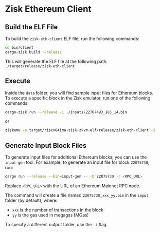 # Zisk Ethereum Client

## Build the ELF File

To build the `zisk-eth-client` ELF file, run the following commands:

```bash
cd bin/client
cargo-zisk build --release
```

This will generate the ELF file at the following path:  
`./target/release/zisk-eth-client`

## Execute

Inside the `data` folder, you will find sample input files for Ethereum blocks. To execute a specific block in the Zisk emulator, run one of the following commands:

```bash
cargo-zisk run --release -i ./inputs/22767493_185_14.bin
```

or

```bash
ziskemu -e target/riscv64ima-zisk-zkvm-elf/release/zisk-eth-client -i ./inputs/22767493_185_14.bin
```

## Generate Input Block Files

To generate input files for additional Ethereum blocks, you can use the `input-gen` tool. For example, to generate an input file for block `22075730`, run:

```bash
cargo run --release --bin=input-gen -- -b 22075730 -r <RPC_URL>
```

Replace `<RPC_URL>` with the URL of an Ethereum Mainnet RPC node.

The command will create a file named `22075730_xxx_yy.bin` in the `input` folder (by default), where:
- `xxx` is the number of transactions in the block  
- `yy` is the gas used in megagas (MGas)

To specify a different output folder, use the `-i` flag.
